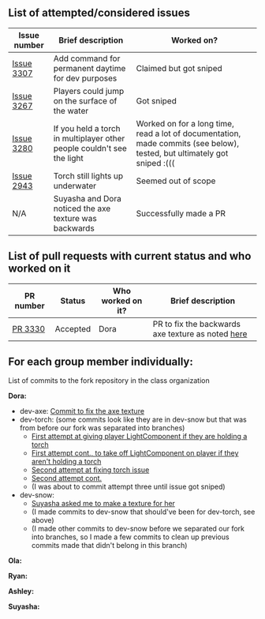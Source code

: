 ## List of attempted/considered issues 
<include brief comment stating if you decided to work on it or not and how successful the work was>
<include link in issue number>


Issue number | Brief description | Worked on?
--- | --- | --- 
[Issue 3307](https://github.com/MovingBlocks/Terasology/issues/3307) | Add command for permanent daytime for dev purposes | Claimed but got sniped
[Issue 3267](https://github.com/MovingBlocks/Terasology/issues/3267) | Players could jump on the surface of the water | Got sniped
[Issue 3280](https://github.com/MovingBlocks/Terasology/issues/3280) | If you held a torch in multiplayer other people couldn't see the light | Worked on for a long time, read a lot of documentation, made commits (see below), tested, but ultimately got sniped :(((
[Issue 2943](https://github.com/MovingBlocks/Terasology/issues/2943) | Torch still lights up underwater | Seemed out of scope
N/A | Suyasha and Dora noticed the axe texture was backwards | Successfully made a PR


## List of pull requests with current status and who worked on it
<!-- Status options: accepted, rejected, still waiting, making changes, etc-->
<include link in PR number>


PR number | Status | Who worked on it? | Brief description 
--- | --- | --- | ---
[PR 3330](https://github.com/MovingBlocks/Terasology/pull/3330) | Accepted | Dora | PR to fix the backwards axe texture as noted [here](https://github.com/MovingBlocks/Terasology/pull/2876)


## For each group member individually: 
List of commits to the fork repository in the class organization

**Dora:** 
- dev-axe: [Commit to fix the axe texture](https://github.com/nyu-ossd-s18/Terasology/commit/3f1a7362c11be845093400d43acf979c663f896d)
- dev-torch: (some commits look like they are in dev-snow but that was from before our fork was separated into branches)
  - [First attempt at giving player LightComponent if they are holding a torch](https://github.com/nyu-ossd-s18/Terasology/commit/619842f2501b9932dd72398996c6274aec775bb9)
  - [First attempt cont., to take off LightComponent on player if they aren't holding a torch](https://github.com/nyu-ossd-s18/Terasology/commit/1f55a33549bcd7c361debfe957e1e3d9cf1f0605)
  - [Second attempt at fixing torch issue](https://github.com/nyu-ossd-s18/Terasology/commit/622dc57ff1b1ee87e9570ebe08c759338cd6127b)
  - [Second attempt cont.](https://github.com/nyu-ossd-s18/Terasology/commit/f11232811ab65de761938a3c89f60f1c486d67a4)
  - (I was about to commit attempt three until issue got sniped)
- dev-snow:
  - [Suyasha asked me to make a texture for her](https://github.com/nyu-ossd-s18/Terasology/commit/d93049deaaa80899c4e92f0820b0a8808cd34ecc)
  - (I made commits to dev-snow that should've been for dev-torch, see above)
  - (I made other commits to dev-snow before we separated our fork into branches, so I made a few commits to clean up previous commits made that didn't belong in this branch) 

**Ola:**

**Ryan:**

**Ashley:**

**Suyasha:**
